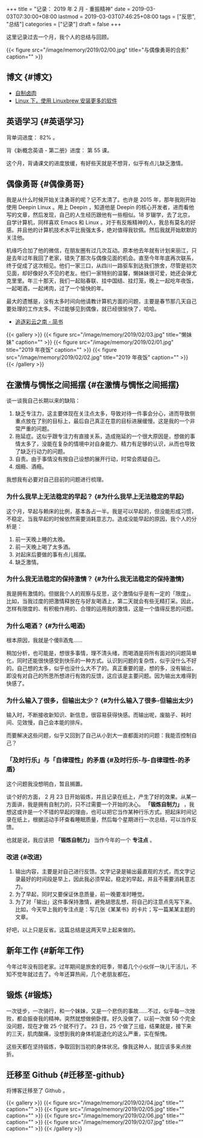 +++
title = "记录： 2019 年 2 月 - 重振精神"
date = 2019-03-03T07:30:00+08:00
lastmod = 2019-03-03T07:46:25+08:00
tags = ["反思", "总结"]
categories = ["记录"]
draft = false
+++

这里记录过去一个月，我个人的总结与回顾。

{{< figure src="/image/memory/2019/02/00.jpg" title="与偶像勇哥的合影" caption="" >}}

<!--more-->


## 博文 {#博文}

-   [自制卤肉](https://www.xianmin.org/post/homemade-lurou/)
-   [Linux 下，使用 Linuxbrew 安装更多的软件](https://www.xianmin.org/post/use-linuxbrew/)


## 英语学习 {#英语学习}

背单词进度： 82% 。

背《新概念英语 - 第二册》进度： 第 55 课。

这个月，背诵课文的进度放缓，有好些天就是不想背，似乎有点儿缺乏激情。


## 偶像勇哥 {#偶像勇哥}

我是从什么时候开始关注勇哥的呢？记不太清了。也许是 2015 年，那年我刚开始使用 Deepin Linux 。用上 Deepin ，知道他是 Deepin 的核心开发者，进而看他写的文章，然后发现，自己的人生经历跟他有一些相似。18 岁辍学，去了北京，自学计算机，同样喜欢 Emacs 和 Linux 。对于有反叛精神的人，我总有莫名的好感。并且他的计算机技术水平比我强太多，绝对值得我钦佩。然后我就开始默默的关注他。

机缘巧合加了他的微信，在朋友圈有过几次互动。原本他去年就有计划来丽江，只是去年过年我回了老家，错失了那次与偶像见面的机会。直至今年年底再次联系，终于促成了这次相见。他们一家三口，从四川一路驱车到达我们旅舍，尽管是初次见面，却好像好久不见的老友。他们一家特别的温馨，懒妹妹很可爱，她还会弹尤克里里。年三十那天，我们一起贴春联、挂中国结、挂灯笼，晚上一起吃年夜饭，一起喝酒，一起烤肉，过了一个愉快的年。

最大的遗憾是，没有太多时间向他请教计算机方面的问题，主要是春节那几天自己要处理的工作太多。不过能够见到偶像，就已经很愉快了，哈哈。

-   [追逐彩云之南 - 简书](https://www.jianshu.com/p/3589fb9193b3)

{{< gallery >}}
  {{< figure src="/image/memory/2019/02/03.jpg" title="懒妹妹" caption="" >}}
  {{< figure src="/image/memory/2019/02/01.jpg" title="2019 年夜饭" caption="" >}}
  {{< figure src="/image/memory/2019/02/02.jpg" title="2019 年夜饭" caption="" >}}
{{< /gallery >}}


## 在激情与惆怅之间摇摆 {#在激情与惆怅之间摇摆}

谈一谈我自己长期以来的缺陷：

1.  缺乏专注力，这主要体现在关注点太多，导致对待一件事会分心，进而导致侧重点放在了别的目标上，最后自己真正在意的目标进展缓慢。这是我的一个非常严重的问题。
2.  拖延症。这似乎跟专注力有直接关系，造成拖延的一个很大原因是，想做的事情太多了，没能在复杂的情境中对自身能力、精力有足够的认识，从而也导致了缺乏行动力的问题。
3.  自责。由于事情没有按自己设想的展开行动，时常会质疑自己。
4.  烟瘾、酒瘾。

我想我有必要对自己目前的问题进行梳理。


### 为什么我早上无法稳定的早起？ {#为什么我早上无法稳定的早起}

这个月，早起与赖床的比例，基本各占一半。我是可以早起的，但没能形成习惯，不稳定。当我早起的时候依然需要消耗意志力。造成没能早起的原因，我个人的分析是：

1.  前一天晚上睡的太晚。
2.  前一天晚上喝了太多酒。
3.  对起床后要做的事有点儿摇摆。
4.  缺乏激情。


### 为什么我无法稳定的保持激情？ {#为什么我无法稳定的保持激情}

我是拥有激情的。但据我个人的观察与反思，这个激情似乎是有一定的「限度」。比如，当我过度的把激情释放在与好友喝酒上，第二天就会有些无精打采。因此，怎样有限度的、有积极作用的、合理的运用我的激情，这是一个值得反思的问题。


### 为什么喝酒？ {#为什么喝酒}

根本原因，我就是个傻B酒鬼……

稍加分析，也可能是，想很多事情，理不清头绪，而喝酒是将所有面对的问题简单化，同时还能很快感受到快乐的一种方式。认识到问题的复杂性，似乎没什么不好的。自己想的太多，似乎也没什么大不了的。真正重要的是，想的多，没有输出，即没有对自己的所思所想进行有效的反馈，这应该是主要问题。因为输出太难得到快感了。


### 为什么输入了很多，但输出太少？ {#为什么输入了很多-但输出太少}

输入时，不断接收新知识、新信息，很容易获得快感。而输出呢，废脑子、耗时间、见效慢，自己会本能的排斥。

而要解决这些问题，似乎又回到了自己从小到大一直都面对的问题：我能否控制自己？


### 「及时行乐」与「自律理性」的矛盾 {#及时行乐-与-自律理性-的矛盾}

这个问题我没想明白，暂且搁置。

谈个好的方面， 2 月 23 日开始锻炼，并且记录在纸上，产生了好的效果。从某一方面讲，我是拥有自制力的，只不过需要一个开始的决心。 **「锻炼自制力」** ，我想这或许是一个不错的早起的理由，也可以把它当作某种行乐方式。把起床时间记录在纸上，根据运动手环查看睡眠质量，然后每个星期进行一次总结，可以当作反馈。

也就是说，我应该把 **「锻炼自制力」** 当作今年的一个 **专注点** 。


### 改进 {#改进}

1.  输出内容，主要是对自己进行反馈。文字记录是输出最直观的方式，而文字记录最好的时间段是早上，因此我必须早起，稳定的早起，并且不需要消耗意志力。
2.  为了早起，同时又要保证休息质量，前一晚要准时睡觉。
3.  为了对「输出」这件事保持激情，避免胡思乱想，将自己的注意点先写下来。比如，今天早上我的专注点是：写几张《某某书》的卡片；写一篇某某主题的文章。

好吧，以上只是反省。这篇总结是这两天早上起来做的。


## 新年工作 {#新年工作}

今年过年没有回老家。过年期间是旅舍的旺季，带着几个小伙伴一块儿干活儿，不知不觉年就过去了。今年还算热闹，几个老朋友都在。


## 锻炼 {#锻炼}

一次徒步，一次骑行，和一个妹妹，又是一个悲伤的事故……不过，似乎每一次挫败，都会振奋我的精神。突然就想做俯卧撑。好久没做了，以前一次做 50 个完全没问题，现在才做 25 个就不行了。 23 日，25 个做了三组，结果就是，接下来的三天，肌肉酸痛，没想到我的身体机能退化的这么严重，实在惭愧。

这些天都在坚持锻炼，争取回到当初的身体状况。像我这种人，就应该多来点挫折。


## 迁移至 Github {#迁移至-github}

将博客迁移至了 Github 。

{{< gallery >}}
  {{< figure src="/image/memory/2019/02/04.jpg" title="" caption="" >}}
  {{< figure src="/image/memory/2019/02/05.jpg" title="" caption="" >}}
  {{< figure src="/image/memory/2019/02/06.jpg" title="" caption="" >}}
  {{< figure src="/image/memory/2019/02/07.jpg" title="" caption="" >}}
{{< /gallery >}}
